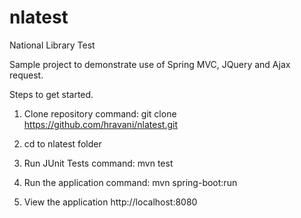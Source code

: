 # nlatest
National Library Test

Sample project to demonstrate use of Spring MVC, JQuery and Ajax request.

Steps to get started.

1) Clone repository
command: git clone https://github.com/hravani/nlatest.git

2) cd to nlatest folder

3) Run JUnit Tests
command: mvn test

4) Run the application
command: mvn spring-boot:run

5) View the application
http://localhost:8080

